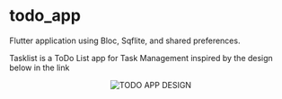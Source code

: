 # todo_app

Flutter application using Bloc, Sqflite, and shared preferences.

Tasklist is a ToDo List app for Task Management inspired by the design below in the link
<p align="center">
  <img src="https://user-images.githubusercontent.com/54605034/146380810-fcfb75c0-8aea-4ea8-b7b9-302140a2cabf.png" title="TODO APP DESIGN">
</p>
